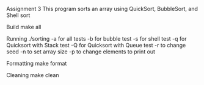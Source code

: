 Assignment 3
This program sorts an array using QuickSort, BubbleSort, and Shell sort

Build
make all

Running
./sorting
-a for all tests
-b for bubble test
-s for shell test
-q for Quicksort with Stack test
-Q for Quicksort with Queue test
-r to change seed
-n to set array size
-p to change elements to print out

Formatting
make format

Cleaning
make clean
